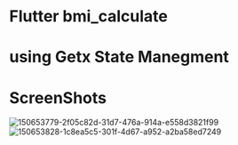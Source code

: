 # Flutter bmi_calculate
# using Getx State Manegment

# ScreenShots
![150653779-2f05c82d-31d7-476a-914a-e558d3821f99](https://user-images.githubusercontent.com/78031951/150730930-a838955f-12b2-444e-8929-c82e364cda4e.png)
![150653828-1c8ea5c5-301f-4d67-a952-a2ba58ed7249](https://user-images.githubusercontent.com/78031951/150730984-3fa1cc25-93e2-41ff-a317-7f96b53f6bbd.png)


